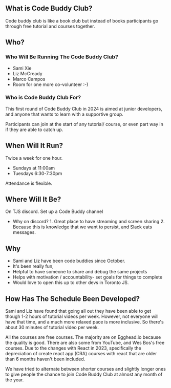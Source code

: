 ## What is Code Buddy Club?

Code buddy club is like a book club but instead of books participants go through free tutorial and courses together.

## Who?  

### Who Will Be Running The Code Buddy Club?

- Sami Xie
- Liz McCready
- Marco Campos
- Room for one more co-volunteer :-)
### Who is Code Buddy Club For?

This first round of Code Buddy Club in 2024 is aimed at junior developers, and anyone that wants to learn with a supportive group.

Participants can join at the start of any tutorial/ course, or even part way in if they are able to catch up.
## When Will It Run?

Twice a week for one hour.
- Sundays at 11:00am
- Tuesdays 6:30-7:30pm 

Attendance is flexible.
## Where Will It Be?

On TJS discord. 
Set up a Code Buddy channel
- Why on discord? 
		1.  Great place to have streaming and screen sharing
		2. Because this is knowledge that we want to persist, and Slack eats messages.

## Why

- Sami and Liz have been code buddies since October. 
- It's been really fun, 
- Helpful to have someone to share and debug the same projects
- Helps with motivation / accountability- set goals for things to complete
- Would love to open this up to other devs in Toronto JS.

## How Has The Schedule Been Developed?

Sami and Liz have found that going all out they have been able to get though 1-2 hours of tutorial videos per week. However, not everyone will have that time, and a much more relaxed pace is more inclusive. So there's about 30 minutes of tutorial video per week.

All the courses are free courses. The majority are on Egghead.io because the quality is good. There are also some from YouTube, and Wes Bos's free courses. Due to the changes with React in 2023, specifically the depreciation of create react app (CRA) courses with react that are older than 6 months haven't been included.

We have tried to alternate between shorter courses and slightly longer ones to give people the chance to join Code Buddy Club at almost any month of the year.

